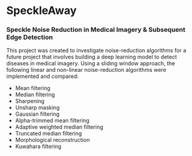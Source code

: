 # SpeckleAway
### Speckle Noise Reduction in Medical Imagery & Subsequent Edge Detection

This project was created to investigate noise-reduction algorithms for a future project that involves building a deep learning model to detect diseases in medical imagery. Using a sliding window approach, the following linear and non-linear noise-reduction algorithms were implemented and compared:
* Mean filtering 
* Median filtering
* Sharpening
* Unsharp masking
* Gaussian filtering
* Alpha-trimmed mean filtering 
* Adaptive weighted median filtering
* Truncated median filtering
* Morphological reconstruction
* Kuwahara filtering



